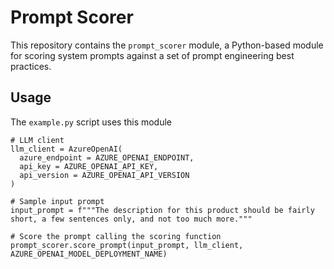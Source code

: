 # Prompt Scorer

This repository contains the `prompt_scorer` module, a Python-based module for scoring system prompts against a set of prompt engineering best practices.


## Usage

The `example.py` script uses this module

```
# LLM client
llm_client = AzureOpenAI(
  azure_endpoint = AZURE_OPENAI_ENDPOINT, 
  api_key = AZURE_OPENAI_API_KEY,  
  api_version = AZURE_OPENAI_API_VERSION
)

# Sample input prompt
input_prompt = f"""The description for this product should be fairly short, a few sentences only, and not too much more."""

# Score the prompt calling the scoring function
prompt_scorer.score_prompt(input_prompt, llm_client, AZURE_OPENAI_MODEL_DEPLOYMENT_NAME)
```